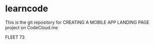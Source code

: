 # learncode

This is the git repository for CREATING A MOBILE APP LANDING PAGE project on CodeCloud.me

FLEET 73

